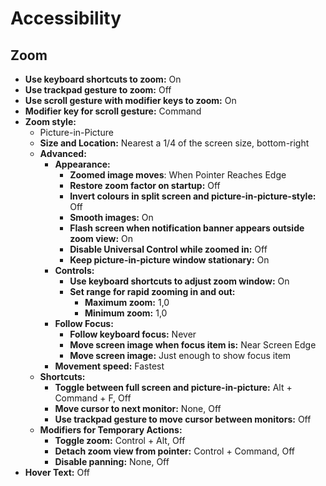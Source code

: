 # Accessibility

## Zoom
- **Use keyboard shortcuts to zoom:** On
- **Use trackpad gesture to zoom:** Off
- **Use scroll gesture with modifier keys to zoom:** On
- **Modifier key for scroll gesture:** Command
- **Zoom style:**
    - Picture-in-Picture
    - **Size and Location:** Nearest a 1/4 of the screen size, bottom-right
    - **Advanced:**
        - **Appearance:**
            - **Zoomed image moves**: When Pointer Reaches Edge
            - **Restore zoom factor on startup:** Off
            - **Invert colours in split screen and picture-in-picture-style:** Off
            - **Smooth images:** On
            - **Flash screen when notification banner appears outside zoom view:** On
            - **Disable Universal Control while zoomed in:** Off
            - **Keep picture-in-picture window stationary:** On
        - **Controls:**
            - **Use keyboard shortcuts to adjust zoom window:** On
            - **Set range for rapid zooming in and out:**
                - **Maximum zoom:** 1,0
                - **Minimum zoom:** 1,0
        - **Follow Focus:**
            - **Follow keyboard focus:** Never
            - **Move screen image when focus item is:** Near Screen Edge
            - **Move screen image:** Just enough to show focus item
        - **Movement speed:** Fastest
    - **Shortcuts:**
        - **Toggle between full screen and picture-in-picture:** Alt + Command + F, Off
        - **Move cursor to next monitor:** None, Off
        - **Use trackpad gesture to move cursor between monitors:** Off
    - **Modifiers for Temporary Actions:**
        - **Toggle zoom:** Control + Alt, Off
        - **Detach zoom view from pointer:** Control + Command, Off
        - **Disable panning:** None, Off
- **Hover Text:** Off
